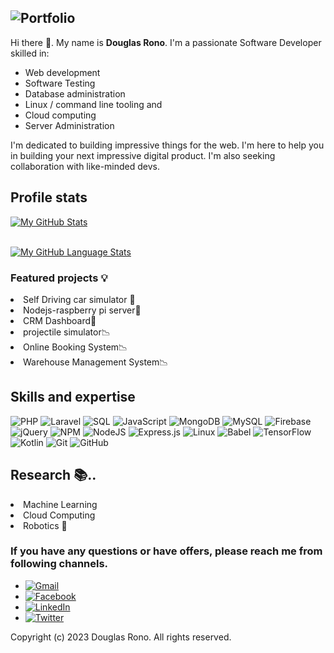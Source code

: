 ## ![Portfolio](https://img.shields.io/badge/Portfolio-%23000000.svg?style=for-the-badge&logo=firefox&logoColor=#FF7139)
<p>Hi there 👋. My name is <b>Douglas Rono</b>. I'm a passionate 
Software Developer skilled in:
</p>
<ul>
<li>Web development</li>
<li>Software Testing</li>
<li>Database administration </li>
<li>Linux / command line tooling and</li>
<li>Cloud computing </li>
 <li>Server Administration</li>
</ul>

 I'm dedicated to building impressive
things for the web. I'm here to help you in building your
next impressive digital product. I'm also seeking collaboration with like-minded devs.

## Profile stats

[![My GitHub Stats](https://github-readme-stats.vercel.app/api/?username=douglasrono&count_private=true&theme=tokyonight&showicons=true)]()

<br>  [![My GitHub Language Stats](https://github-readme-stats.vercel.app/api/top-langs/?username=douglasrono&langs_count=10&theme=tokyonight)]()

<h3> Featured projects 💡</h3>
 <li>Self Driving car simulator 🚙</li>
 <li> Nodejs-raspberry pi server📱</li>
 <li>CRM Dashboard🧭</li>
 <li> projectile simulator📉</li>
 <li> Online Booking System📉</li>
 <li> Warehouse Management System📉</li>

## Skills and expertise
![PHP](https://img.shields.io/badge/php-%2320232a.svg?style=for-the-badge&logo=php&logoColor=%2361DAFB)
![Laravel](https://img.shields.io/badge/laravel-%231572B6.svg?style=for-the-badge&logo=laravel&logoColor=white)
![SQL](https://img.shields.io/badge/sql-%23E34F26.svg?style=for-the-badge&logo=sql&logoColor=white)
![JavaScript](https://img.shields.io/badge/javascript-%23323330.svg?style=for-the-badge&logo=javascript&logoColor=%23F7DF1E)
![MongoDB](https://img.shields.io/badge/MongoDB-%234ea94b.svg?style=for-the-badge&logo=mongodb&logoColor=white)
![MySQL](https://img.shields.io/badge/mysql-%2300f.svg?style=for-the-badge&logo=mysql&logoColor=white)
![Firebase](https://img.shields.io/badge/Firebase-039BE5?style=for-the-badge&logo=Firebase&logoColor=white)
![jQuery](https://img.shields.io/badge/jquery-%230769AD.svg?style=for-the-badge&logo=jquery&logoColor=white)
![NPM](https://img.shields.io/badge/NPM-%23000000.svg?style=for-the-badge&logo=npm&logoColor=white)
![NodeJS](https://img.shields.io/badge/node.js-6DA55F?style=for-the-badge&logo=node.js&logoColor=white)
![Express.js](https://img.shields.io/badge/express.js-%23404d59.svg?style=for-the-badge&logo=express&logoColor=%2361DAFB)
![Linux](https://img.shields.io/badge/Linux-FCC624?style=for-the-badge&logo=linux&logoColor=black)
![Babel](https://img.shields.io/badge/Babel-F9DC3e?style=for-the-badge&logo=babel&logoColor=black)
![TensorFlow](https://img.shields.io/badge/TensorFlow-%23FF6F00.svg?style=for-the-badge&logo=TensorFlow&logoColor=white)
![Kotlin](https://img.shields.io/badge/kotlin-%237F52FF.svg?style=for-the-badge&logo=kotlin&logoColor=white)
![Git](https://img.shields.io/badge/git-%23F05033.svg?style=for-the-badge&logo=git&logoColor=white)
![GitHub](https://img.shields.io/badge/github-%23121011.svg?style=for-the-badge&logo=github&logoColor=white)
## Research 📚..
<li> Machine Learning  </li>
<li> Cloud Computing </li>
<li> Robotics 🦾</li>

### If you have any questions or have offers, please reach me from following channels.
- [![Gmail](https://img.shields.io/badge/Gmail-D14836?style=for-the-badge&logo=gmail&logoColor=white)](mailto:douglasronno@gmail.com)
- [![Facebook](https://img.shields.io/badge/Twitter-%231877F2.svg?style=for-the-badge&logo=Twitter&logoColor=white)](https://twitter.com/itsdaglas)
- [![LinkedIn](https://img.shields.io/badge/linkedin-%230077B5.svg?style=for-the-badge&logo=linkedin&logoColor=white)](https://linkedin.com/in/douglas-kiprono-ke)
- [![Twitter](https://img.shields.io/badge/Facebook-%231DA1F2.svg?style=for-the-badge&logo=Facebook&logoColor=white)](https://www.facebook.com/douglas.ronno)

Copyright (c) 2023 Douglas Rono. All rights reserved.
